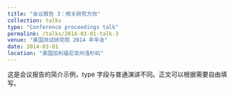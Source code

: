 ```yaml
---
title: "会议报告 3：相关研究方向"
collection: talks
type: "Conference proceedings talk"
permalink: /talks/2014-03-01-talk-3
venue: "美国测试研究院 2014 年年会"
date: 2014-03-01
location: "美国加利福尼亚州洛杉矶"
---
```


这是会议报告的简介示例，type 字段与普通演讲不同。正文可以根据需要自由填写。
